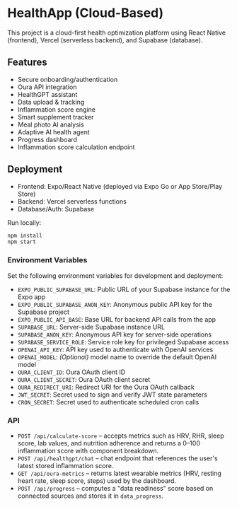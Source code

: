 # HealthApp (Cloud-Based)
This project is a cloud-first health optimization platform using React Native (frontend),
Vercel (serverless backend), and Supabase (database).

## Features
- Secure onboarding/authentication
- Oura API integration
- HealthGPT assistant
- Data upload & tracking
- Inflammation score engine
- Smart supplement tracker
- Meal photo AI analysis
- Adaptive AI health agent
- Progress dashboard
- Inflammation score calculation endpoint

## Deployment
- Frontend: Expo/React Native (deployed via Expo Go or App Store/Play Store)
- Backend: Vercel serverless functions
- Database/Auth: Supabase

Run locally:
```bash
npm install
npm start
```

### Environment Variables

Set the following environment variables for development and deployment:

- `EXPO_PUBLIC_SUPABASE_URL`: Public URL of your Supabase instance for the Expo app
- `EXPO_PUBLIC_SUPABASE_ANON_KEY`: Anonymous public API key for the Supabase project
- `EXPO_PUBLIC_API_BASE`: Base URL for backend API calls from the app
- `SUPABASE_URL`: Server-side Supabase instance URL
- `SUPABASE_ANON_KEY`: Anonymous API key for server-side operations
- `SUPABASE_SERVICE_ROLE`: Service role key for privileged Supabase access
- `OPENAI_API_KEY`: API key used to authenticate with OpenAI services
- `OPENAI_MODEL`: *(Optional)* model name to override the default OpenAI model
- `OURA_CLIENT_ID`: Oura OAuth client ID
- `OURA_CLIENT_SECRET`: Oura OAuth client secret
- `OURA_REDIRECT_URI`: Redirect URI for the Oura OAuth callback
- `JWT_SECRET`: Secret used to sign and verify JWT state parameters
- `CRON_SECRET`: Secret used to authenticate scheduled cron calls
 
### API

- `POST /api/calculate-score` – accepts metrics such as HRV, RHR, sleep score, lab values, and nutrition adherence and returns a 0–100 inflammation score with component breakdown.
- `POST /api/healthgpt/chat` – chat endpoint that references the user's latest stored inflammation score.
- `GET /api/oura-metrics` – returns latest wearable metrics (HRV, resting heart rate, sleep score, steps) used by the dashboard.
- `POST /api/progress` – computes a "data readiness" score based on connected sources and stores it in `data_progress`.
